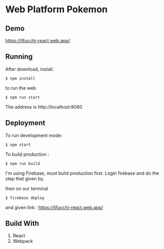 # Web Platform Pokemon


## Demo
https://lifucchi-react.web.app/

## Running

After download, install.
```
$ npm install
```
to run the web
```
$ npm run start
```
The address is http://localhost:8080

## Deployment

To run development mode:
```
$ npm start
```
To build production :
```
$ npm run build
```
I'm using Firebase, must build production first.
Login firebase and do the step that given by.

then on our terminal
```
$ firebase deploy
```
and given link :
https://lifucchi-react.web.app/

## Build With
1. React
2. Webpack

 

